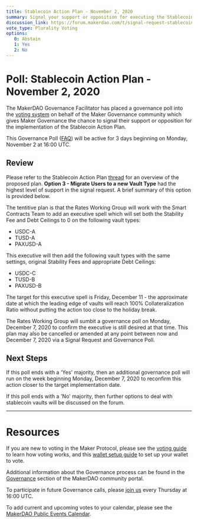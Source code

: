 ```yaml
---
title: Stablecoin Action Plan - November 2, 2020
summary: Signal your support or opposition for executing the Stablecoin Action Plan.
discussion_link: https://forum.makerdao.com/t/signal-request-stablecoin-action-plan/4808
vote_type: Plurality Voting
options:
   0: Abstain
   1: Yes
   2: No
---
```

# Poll: Stablecoin Action Plan - November 2, 2020

The MakerDAO Governance Facilitator has placed a governance poll into the [voting system](https://vote.makerdao.com/polling) on behalf of the Maker Governance community which gives Maker Governance the chance to signal their support or opposition for the implementation of the Stablecoin Action Plan.

This Governance Poll ([FAQ](https://community-development.makerdao.com/makerdao-mcd-faqs/faqs#governance)) will be active for 3 days beginning on Monday, November 2 at 16:00 UTC.

## Review

Please refer to the Stablecoin Action Plan [thread](https://forum.makerdao.com/t/signal-request-stablecoin-action-plan/4808) for an overview of the proposed plan. **Option 3 - Migrate Users to a new Vault Type** had the highest level of support in the signal request. A brief summary of this option is provided below.

The tentitive plan is that the Rates Working Group will work with the Smart Contracts Team to add an executive spell which will set both the Stability Fee and Debt Ceilings to 0 on the following vault types:

 * USDC-A
 * TUSD-A
 * PAXUSD-A

 This executive will then add the following vault types with the same settings, original Stability Fees and appropriate Debt Ceilings:

 * USDC-C
 * TUSD-B
 * PAXUSD-B

The target for this executive spell is Friday, December 11 - the approximate date at which the leading edge of vaults will reach 100% Collateralization Ratio without putting the action too close to the holiday break. 

The Rates Working Group will sumbit a governance poll on Monday, December 7, 2020 to confirm the executive is still desired at that time. This plan may also be cancelled or amended at any point between now and December 7, 2020 via a Signal Request and Governance Poll.

## Next Steps

If this poll ends with a 'Yes' majority, then an additional governance poll will run on the week beginning Monday, December 7, 2020 to reconfirm this action closer to the target implementation date.

If this poll ends with a 'No' majority, then further options to deal with stablecoin vaults will be discussed on the forum.

---

# Resources

If you are new to voting in the Maker Protocol, please see the [voting guide](https://community-development.makerdao.com/en/learn/governance/how-voting-works/) to learn how voting works, and this [wallet setup guide](https://community-development.makerdao.com/en/learn/governance/voting-setup/) to set up your wallet to vote.

Additional information about the Governance process can be found in the [Governance](https://community-development.makerdao.com/en/learn/governance) section of the MakerDAO community portal.

To participate in future Governance calls, please [join us](https://github.com/makerdao/community/tree/master/governance/governance-and-risk-meetings) every Thursday at 16:00 UTC.

To add current and upcoming votes to your calendar, please see the [MakerDAO Public Events Calendar](https://calendar.google.com/calendar/embed?src=makerdao.com_3efhm2ghipksegl009ktniomdk%40group.calendar.google.com&ctz=UTC&mode=week&showCalendars=0&showPrint=0).


